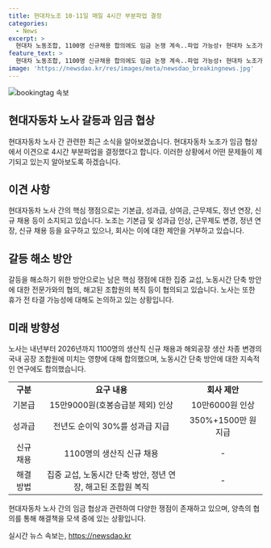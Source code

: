 ```yaml
---
title: 현대차노조 10·11일 매일 4시간 부분파업 결정
categories:
  - News
excerpt: >
  현대차 노동조합, 1100명 신규채용 합의에도 임금 논쟁 계속..파업 가능성↑ 현대차 노조가 임금과 근로시간 단축 등을 놓고 사측과 이견을 보이며 10일과 11일 4시간씩 부분 파업에 돌입한다. 생산직 1100명 신규 채용에 합의했지만 파업 가능성은 여전히 존재하며, 임금과 정년 연장 등 여러 쟁점에 대한 교섭이 진행 중이다. 현대차는 노조의 파업 결정을 유감으로 받아들이고 있으며, 여름휴가 전에도 타결 가능성을 열어두고 있다.
feature_text: >
  현대차 노동조합, 1100명 신규채용 합의에도 임금 논쟁 계속..파업 가능성↑ 현대차 노조가 임금과 근로시간 단축 등을 놓고 사측과 이견을 보이며 10일과 11일 4시간씩 부분 파업에 돌입한다. 생산직 1100명 신규 채용에 합의했지만 파업 가능성은 여전히 존재하며, 임금과 정년 연장 등 여러 쟁점에 대한 교섭이 진행 중이다. 현대차는 노조의 파업 결정을 유감으로 받아들이고 있으며, 여름휴가 전에도 타결 가능성을 열어두고 있다.
image: 'https://newsdao.kr/res/images/meta/newsdao_breakingnews.jpg'
---
```


<p><img src="https://newsdao.kr/res/images/meta/newsdao_breakingnews.jpg" alt="bookingtag 속보" /></p>

<h2 data-ke-size="size26">현대자동차 노사 갈등과 임금 협상</h2>

<p data-ke-size="size16">현대자동차 노사 간 관련한 최근 소식을 알아보겠습니다. 현대자동차 노조가 임금 협상에서 이견으로 4시간 부분파업을 결정했다고 합니다. 이러한 상황에서 어떤 문제들이 제기되고 있는지 알아보도록 하겠습니다.</p>

<h2 data-ke-size="size24">이견 사항</h2>

<p data-ke-size="size16">현대자동차 노사 간의 핵심 쟁점으로는 기본급, 성과급, 상여금, 근무제도, 정년 연장, 신규 채용 등이 소지되고 있습니다. 노조는 기본급 및 성과급 인상, 근무제도 변경, 정년 연장, 신규 채용 등을 요구하고 있으나, 회사는 이에 대한 제안을 거부하고 있습니다.</p>

<h2 data-ke-size="size24">갈등 해소 방안</h2>

<p data-ke-size="size16">갈등을 해소하기 위한 방안으로는 남은 핵심 쟁점에 대한 집중 교섭, 노동시간 단축 방안에 대한 전문가와의 협의, 해고된 조합원의 복직 등이 협의되고 있습니다. 노사는 또한 휴가 전 타결 가능성에 대해도 논의하고 있는 상황입니다.</p>

<h2 data-ke-size="size24">미래 방향성</h2>

<p data-ke-size="size16">노사는 내년부터 2026년까지 1100명의 생산직 신규 채용과 해외공장 생산 차종 변경의 국내 공장 조합원에 미치는 영향에 대해 합의했으며, 노동시간 단축 방안에 대한 지속적인 연구에도 합의했습니다.</p>

<table>
  <tr>
    <td style="text-align: center; height: 17px;"><b>구분</b></td>
    <td style="text-align: center; height: 17px;"><b>요구 내용</b></td>
    <td style="text-align: center; height: 17px;"><b>회사 제안</b></td>
  </tr>
  <tr>
    <td style="text-align: center; height: 17px;">기본급</td>
    <td style="text-align: center; height: 17px;">15만9000원(호봉승급분 제외) 인상</td>
    <td style="text-align: center; height: 17px;">10만6000원 인상</td>
  </tr>
  <tr>
    <td style="text-align: center; height: 17px;">성과급</td>
    <td style="text-align: center; height: 17px;">전년도 순이익 30%를 성과급 지급</td>
    <td style="text-align: center; height: 17px;">350%+1500만 원 지급</td>
  </tr>
  <tr>
    <td style="text-align: center; height: 17px;">신규 채용</td>
    <td style="text-align: center; height: 17px;">1100명의 생산직 신규 채용</td>
    <td style="text-align: center; height: 17px;">-</td>
  </tr>
  <tr>
    <td style="text-align: center; height: 17px;">해결 방법</td>
    <td style="text-align: center; height: 17px;">집중 교섭, 노동시간 단축 방안, 정년 연장, 해고된 조합원 복직</td>
    <td style="text-align: center; height: 17px;">-</td>
  </tr>
</table>

<p data-ke-size="size16">현대자동차 노사 간의 임금 협상과 관련하여 다양한 쟁점이 존재하고 있으며, 양측의 협의를 통해 해결책을 모색 중에 있는 상황입니다.</p>
실시간 뉴스 속보는, <a href="https://newsdao.kr" rel="dofollow">https://newsdao.kr</a>


